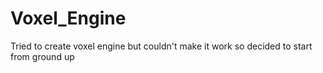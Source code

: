 # Voxel_Engine
Tried to create voxel engine but couldn't make it work so decided to start from ground up
